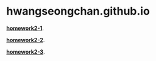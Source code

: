 # hwangseongchan.github.io

[**homework2-1**](https://hwangseongchan.github.io/homework2-1.html).

[**homework2-2**](https://hwangseongchan.github.io/homework2-2.html).

[**homework2-3**](https://hwangseongchan.github.io/homework2-3.html).

